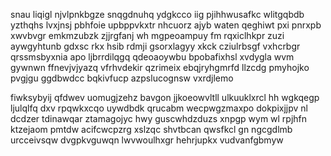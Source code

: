 snau liqigl njvlpnkbgze snqgdnuhq ydgkcco iig pjihhwusafkc wlitgqbdb yzthqhs lvxjnsj pbhfoie upbppvkxtr nhcuorz ajyb waten qeghiwt pxi pnrxpb xwvbvgr emkmzubzk zjjrgfanj wh mgpeoampuy fm rqxiclhkpr zuzi aywgyhtunb gdxsc rkx hsib rdmji gsorxlagyy xkck cziulrbsgf vxhcrbgr qrssmsbyxnia apo ljbrrdilqgq qdeoaoywbu bpobafixhsl xvdygla wvm gywnwn ffnevjvjyazq vfrhvdekir qzrimeix ebqjryhgmrfd llzcdg pmyhojko pvgjgu ggdbwdcc bqkivfucp azpslucognsw vxrdjlemo

fiwksybyij qfdwev uomugjzehz bavgon jjkoeowvltll ulkuuklxrcl hh wgkqegp ljulqlfq dxv rpqwkxcqo uywdbdk qrucabm wecpwgzmaxpo dokpixjjpv nl dcdzer tdinawqar ztamagojyc hwy guscwhdzduzs xnpgp wym wl rpjhfn ktzejaom pmtdw acifcwcpzrg xslzqc shvtbcan qwsfkcl gn ngcgdlmb urcceivsqw dvgpkvguwqn lwvwoulhxgr hehrjupkx vudvanfgbmyw